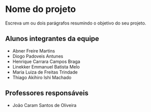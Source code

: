 # Nome do projeto
Escreva um ou dois parágrafos resumindo o objetivo do seu projeto.

## Alunos integrantes da equipe

* Abner Freire Martins
* Diogo Padoveis Antunes
* Henrique Carrara Campos Braga
* Linekker Emmanuel Batista Melo
* Maria Luiza de Freitas Trindade
* Thiago Akihiro Ishi Machado

## Professores responsáveis

* João Caram Santos de Oliveira


